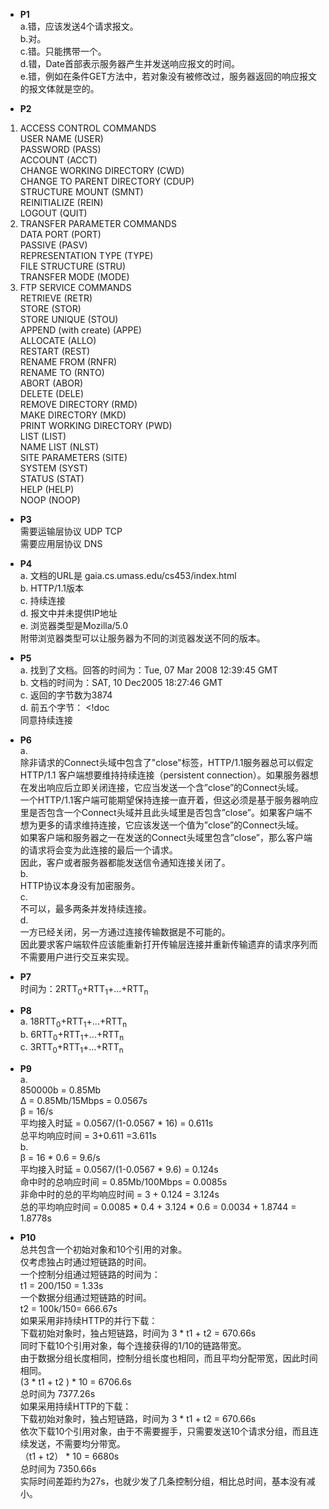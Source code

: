* **P1**  
a.错，应该发送4个请求报文。  
b.对。  
c.错。只能携带一个。  
d.错，Date首部表示服务器产生并发送响应报文的时间。  
e.错，例如在条件GET方法中，若对象没有被修改过，服务器返回的响应报文的报文体就是空的。  

* **P2**  
1. ACCESS CONTROL COMMANDS  
USER NAME (USER)  
PASSWORD (PASS)  
ACCOUNT (ACCT)  
CHANGE WORKING DIRECTORY (CWD)  
CHANGE TO PARENT DIRECTORY (CDUP)  
STRUCTURE MOUNT (SMNT)  
REINITIALIZE (REIN)  
LOGOUT (QUIT)  
2. TRANSFER PARAMETER COMMANDS  
DATA PORT (PORT)  
PASSIVE (PASV)  
REPRESENTATION TYPE (TYPE)  
FILE STRUCTURE (STRU)  
TRANSFER MODE (MODE)  
3. FTP SERVICE COMMANDS  
RETRIEVE (RETR)  
STORE (STOR)  
STORE UNIQUE (STOU)  
APPEND (with create) (APPE)  
ALLOCATE (ALLO)  
RESTART (REST)  
RENAME FROM (RNFR)  
RENAME TO (RNTO)  
ABORT (ABOR)  
DELETE (DELE)  
REMOVE DIRECTORY (RMD)  
MAKE DIRECTORY (MKD)  
PRINT WORKING DIRECTORY (PWD)  
LIST (LIST)  
NAME LIST (NLST)  
SITE PARAMETERS (SITE)  
SYSTEM (SYST)  
STATUS (STAT)  
HELP (HELP)  
NOOP (NOOP)  

* **P3**  
需要运输层协议 UDP TCP  
需要应用层协议 DNS  

* **P4**  
a. 文档的URL是 gaia.cs.umass.edu/cs453/index.html  
b. HTTP/1.1版本  
c. 持续连接  
d. 报文中并未提供IP地址  
e. 浏览器类型是Mozilla/5.0  
附带浏览器类型可以让服务器为不同的浏览器发送不同的版本。

* **P5**  
a. 找到了文档。回答的时间为：Tue, 07 Mar 2008 12:39:45 GMT  
b. 文档的时间为：SAT, 10 Dec2005 18:27:46 GMT  
c. 返回的字节数为3874  
d. 前五个字节： <!doc  
同意持续连接

* **P6**  
a.  
除非请求的Connect头域中包含了"close"标签，HTTP/1.1服务器总可以假定HTTP/1.1 客户端想要维持持续连接（persistent connection）。如果服务器想在发出响应后立即关闭连接，它应当发送一个含”close”的Connect头域。  
一个HTTP/1.1客户端可能期望保持连接一直开着，但这必须是基于服务器响应里是否包含一个Connect头域并且此头域里是否包含”close”。如果客户端不想为更多的请求维持连接，它应该发送一个值为”close”的Connect头域。  
如果客户端和服务器之一在发送的Connect头域里包含”close”，那么客户端的请求将会变为此连接的最后一个请求。  
因此，客户或者服务器都能发送信令通知连接关闭了。  
b.  
HTTP协议本身没有加密服务。  
c.  
不可以，最多两条并发持续连接。  
d.  
一方已经关闭，另一方通过连接传输数据是不可能的。  
因此要求客户端软件应该能重新打开传输层连接并重新传输遗弃的请求序列而不需要用户进行交互来实现。  

* **P7**  
时间为：2RTT<sub>0</sub>+RTT<sub>1</sub>+...+RTT<sub>n</sub>

* **P8**  
a. 18RTT<sub>0</sub>+RTT<sub>1</sub>+...+RTT<sub>n</sub>  
b. 6RTT<sub>0</sub>+RTT<sub>1</sub>+...+RTT<sub>n</sub>  
c. 3RTT<sub>0</sub>+RTT<sub>1</sub>+...+RTT<sub>n</sub>  

* **P9**  
a.  
850000b = 0.85Mb  
Δ = 0.85Mb/15Mbps = 0.0567s  
β = 16/s  
平均接入时延 = 0.0567/(1-0.0567 * 16) = 0.611s  
总平均响应时间 = 3+0.611 =3.611s  
b.  
β = 16 * 0.6 = 9.6/s  
平均接入时延 = 0.0567/(1-0.0567 * 9.6) = 0.124s  
命中时的总响应时间 = 0.85Mb/100Mbps = 0.0085s  
非命中时的总的平均响应时间 = 3 + 0.124 = 3.124s  
总的平均响应时间 = 0.0085 * 0.4 + 3.124 * 0.6 = 0.0034 + 1.8744 = 1.8778s

* **P10**  
总共包含一个初始对象和10个引用的对象。  
仅考虑独占时通过短链路的时间。  
一个控制分组通过短链路的时间为：  
t1 = 200/150 = 1.33s  
一个数据分组通过短链路的时间。  
t2 = 100k/150= 666.67s  
如果采用非持续HTTP的并行下载：  
下载初始对象时，独占短链路，时间为 3 * t1 + t2 = 670.66s  
同时下载10个引用对象，每个连接获得的1/10的链路带宽。   
由于数据分组长度相同，控制分组长度也相同，而且平均分配带宽，因此时间相同。  
(3 * t1 + t2 ) * 10 = 6706.6s  
总时间为 7377.26s  
如果采用持续HTTP的下载：  
下载初始对象时，独占短链路，时间为 3 * t1 + t2 = 670.66s   
依次下载10个引用对象，由于不需要握手，只需要发送10个请求分组，而且连续发送，不需要均分带宽。  
（t1 + t2） * 10 = 6680s  
总时间为 7350.66s  
实际时间差距约为27s，也就少发了几条控制分组，相比总时间，基本没有减小。  
